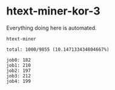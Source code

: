 # htext-miner-kor-3

Everything doing here is automated.

```
htext-miner

total: 1000/9855 (10.147133434804667%)

job0: 182
job1: 210
job2: 197
job3: 212
job4: 199
```
